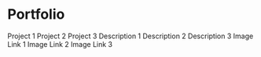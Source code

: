 # Portfolio
Project 1	Project 2	Project 3
Description 1	Description 2	Description 3
Image Link 1	Image Link 2	Image Link 3
